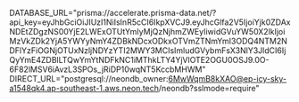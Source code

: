 DATABASE_URL="prisma://accelerate.prisma-data.net/?api_key=eyJhbGciOiJIUzI1NiIsInR5cCI6IkpXVCJ9.eyJhcGlfa2V5IjoiYjk0ZDAxNDEtZDgzNS00YjE2LWExOTUtYmIyMjQzNjhmZWEyIiwidGVuYW50X2lkIjoiMzVkZDk2YjA5YWYyNmY4ZDBkNDcxODkxOTVmZTNmYmI3ODQ4NTM2NDFlYzFiOGNjOTUxNzljNDYzYTI2MWY3MCIsImludGVybmFsX3NlY3JldCI6IjQyYmE4ZDBlLTQwYmYtNDFkNC1iMThkLTY4YjVlOTE2OGU0OSJ9.0O-6F82lMSV6iAvzL3SPOs_jRiDP10wqNT5KccbMHWM"
DIRECT_URL="postgresql://neondb_owner:6MwWqmB8kXAO@ep-icy-sky-a1548qk4.ap-southeast-1.aws.neon.tech/neondb?sslmode=require"